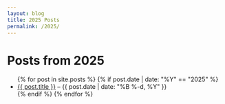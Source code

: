 ```yaml
---
layout: blog
title: 2025 Posts
permalink: /2025/
---
```


<h1>Posts from 2025</h1>
<ul>
  {% for post in site.posts %}
    {% if post.date | date: "%Y" == "2025" %}
      <li><a href="{{ post.url }}">{{ post.title }}</a> – {{ post.date | date: "%B %-d, %Y" }}</li>
    {% endif %}
  {% endfor %}
</ul>
